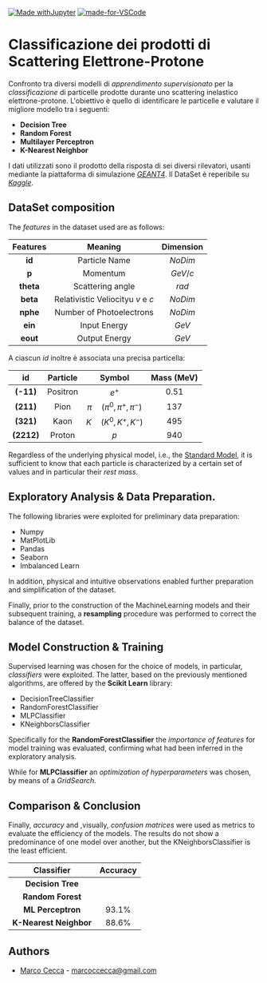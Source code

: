 [![Made withJupyter](https://img.shields.io/badge/Made%20with-Jupyter-orange?style=for-the-badge&logo=Jupyter)](https://jupyter.org/try)
[![made-for-VSCode](https://img.shields.io/badge/Made%20for-VSCode-1f425f.svg)](https://code.visualstudio.com/)

<h1> Classificazione dei prodotti di Scattering Elettrone-Protone</h1>

Confronto tra diversi modelli di *apprendimento supervisionato* per la *classificazione* di particelle prodotte durante uno scattering inelastico elettrone-protone. L'obiettivo è quello di identificare le particelle e valutare il migliore modello tra i seguenti:

- **Decision Tree**
- **Random Forest**
- **Multilayer Perceptron**
- **K-Nearest Neighbor**

I dati utilizzati sono il prodotto della risposta di sei diversi rilevatori, usanti mediante la piattaforma di simulazione *[GEANT4](https://geant4.web.cern.ch/)*. Il DataSet è reperibile su *[Kaggle](https://www.kaggle.com/datasets/naharrison/particle-identification-from-detector-responses)*.

## **DataSet composition**

The *features* in the dataset used are as follows:

|    Features    |              Meaning              | Dimension |
| :-------------: | :------------------------------------: | :--------------: |
|  **id**  |           Particle Name            |    $NoDim$    |
|   **p**   |           Momentum           |    $GeV/c$    |
| **theta** |          Scattering angle          |     $rad$     |
| **beta** | Relativistic Veliocityu $v$ e $c$ |    $NoDim$    |
| **nphe** |       Number of Photoelectrons       |    $NoDim$    |
|  **ein**  |          Input Energy         |     $GeV$     |
| **eout** |           Output Energy           |     $GeV$     |

A ciascun *id*  inoltre è associata una precisa particella:

|        id        | Particle |              Symbol              | Mass (MeV) |
| :--------------: | :--------: | :-------------------------------: | :---------: |
| **(-11)** | Positron |              $e^+$              |  $0.51$  |
| **(211)** |   Pion   | $\pi \quad (\pi^0,\pi^+,\pi^-)$ |   $137$   |
| **(321)** |   Kaon   |     $K \quad (K^0,K^+,K^-)$     |   $495$   |
| **(2212)** |  Proton  |               $p$               |   $940$   |

Regardless of the underlying physical model, i.e., the [Standard Model](https://it.wikipedia.org/wiki/Modello_standard), it is sufficient to know that each particle is characterized by a certain set of values and in particular their *rest mass*.

## **Exploratory Analysis & Data Preparation**.

The following libraries were exploited for preliminary data preparation:

- Numpy
- MatPlotLib
- Pandas
- Seaborn
- Imbalanced Learn

In addition, physical and intuitive observations enabled further preparation and simplification of the dataset.

Finally, prior to the construction of the MachineLearning models and their subsequent training, a **resampling** procedure was performed to correct the balance of the dataset.

## **Model Construction & Training**

Supervised learning was chosen for the choice of models, in particular, *classifiers* were exploited. The latter, based on the previously mentioned algorithms, are offered by the **Scikit Learn** library:

- DecisionTreeClassifier
- RandomForestClassifier
- MLPClassifier
- KNeighborsClassifier

Specifically for the **RandomForestClassifier** the *importance of features* for model training was evaluated, confirming what had been inferred in the exploratory analysis.

While for **MLPClassifier** an *optimization of hyperparameters* was chosen, by means of a *GridSearch*.

## **Comparison & Conclusion**

Finally, *accuracy* and ,visually, *confusion matrices* were used as metrics to evaluate the efficiency of the models. The results do not show a predominance of one model over another, but the KNeighborsClassifier is the least efficient.

| Classifier | Accuracy |
| :--------------------------: | :------: |
| **Decision Tree** | | 89.6% |
| **Random Forest** | | 93.2% |
| **ML Perceptron** | 93.1% |
| **K-Nearest Neighbor** | 88.6% |

## **Authors**

- [Marco Cecca](https://github.com/marcocecca00) - marcoccecca@gmail.com
